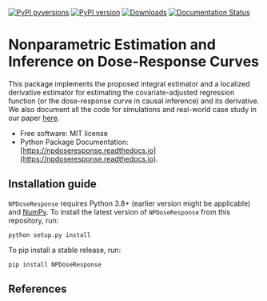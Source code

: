 [![PyPI pyversions](https://img.shields.io/pypi/pyversions/NPDoseResponse.svg)](https://pypi.python.org/pypi/NPDoseResponse/)
[![PyPI version](https://badge.fury.io/py/NPDoseResponse.svg)](https://badge.fury.io/py/NPDoseResponse)
[![Downloads](https://static.pepy.tech/badge/NPDoseResponse)](https://pepy.tech/project/NPDoseResponse)
[![Documentation Status](https://readthedocs.org/projects/doseresponse/badge/?version=latest)](http://npdoseresponse.readthedocs.io/?badge=latest)

# Nonparametric Estimation and Inference on Dose-Response Curves

This package implements the proposed integral estimator and a localized derivative estimator for estimating the covariate-adjusted regression function (or the dose-response curve in causal inference) and its derivative. We also document all the code for simulations and real-world case study in our paper [here](https://github.com/zhangyk8/NPDoseResponse/tree/main/Paper_Code).

* Free software: MIT license
* Python Package Documentation: [https://npdoseresponse.readthedocs.io](https://npdoseresponse.readthedocs.io).

Installation guide
--------

```NPDoseResponse``` requires Python 3.8+ (earlier version might be applicable) and [NumPy](http://www.numpy.org/). To install the latest version of ```NPDoseResponse``` from this repository, run:

```
python setup.py install
```

To pip install a stable release, run:
```
pip install NPDoseResponse
```

References
--------



